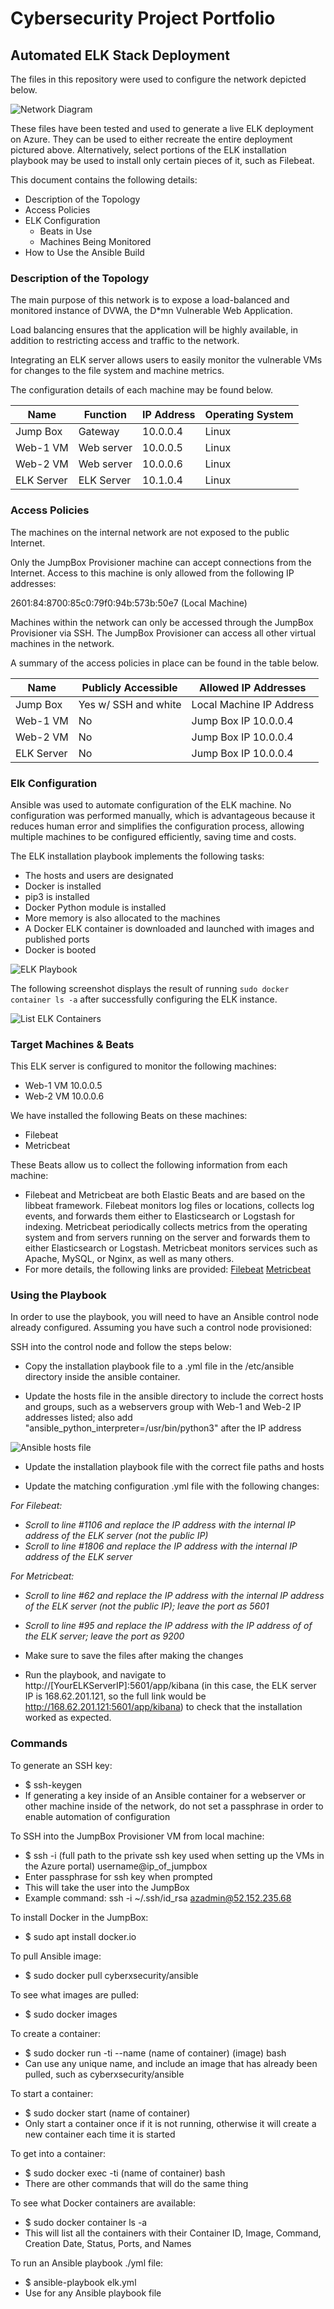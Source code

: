 # Cybersecurity Project Portfolio

## Automated ELK Stack Deployment

The files in this repository were used to configure the network depicted below.

![Network Diagram](https://github.com/togeworl/cybersecurity-portfolio/blob/2b013cd16c5ccc96f06877d3cf6a4cdc278b4ad5/Images/Network_Diagram.jpg)

These files have been tested and used to generate a live ELK deployment on Azure. They can be used to either recreate the entire deployment pictured above. Alternatively, select portions of the ELK installation playbook may be used to install only certain pieces of it, such as Filebeat.

This document contains the following details:
- Description of the Topology
- Access Policies
- ELK Configuration
  - Beats in Use
  - Machines Being Monitored
- How to Use the Ansible Build


### Description of the Topology

The main purpose of this network is to expose a load-balanced and monitored instance of DVWA, the D*mn Vulnerable Web Application.

Load balancing ensures that the application will be highly available, in addition to restricting access and traffic to the network. 

Integrating an ELK server allows users to easily monitor the vulnerable VMs for changes to the file system and machine metrics.

The configuration details of each machine may be found below.

| Name       | Function   | IP Address | Operating System |
|------------|------------|------------|------------------|
| Jump Box   | Gateway    | 10.0.0.4   | Linux            |
| Web-1 VM   | Web server | 10.0.0.5   | Linux            |
| Web-2 VM   | Web server | 10.0.0.6   | Linux            |
| ELK Server | ELK Server | 10.1.0.4   | Linux            |

### Access Policies

The machines on the internal network are not exposed to the public Internet. 

Only the JumpBox Provisioner machine can accept connections from the Internet. Access to this machine is only allowed from the following IP addresses: 

2601:84:8700:85c0:79f0:94b:573b:50e7 (Local Machine)

Machines within the network can only be accessed through the JumpBox Provisioner via SSH. The JumpBox Provisioner can access all other virtual machines in the network.  

A summary of the access policies in place can be found in the table below.

| Name       | Publicly Accessible  | Allowed IP Addresses     |
|------------|----------------------|--------------------------|
| Jump Box   | Yes w/ SSH and white | Local Machine IP Address |                |            | listed IP address    |                          |
| Web-1 VM   | No                   | Jump Box IP 10.0.0.4     |
| Web-2 VM   | No                   | Jump Box IP 10.0.0.4     |
| ELK Server | No                   | Jump Box IP 10.0.0.4     |

### Elk Configuration

Ansible was used to automate configuration of the ELK machine. No configuration was performed manually, which is advantageous because it reduces human error and simplifies the configuration process, allowing multiple machines to be configured efficiently, saving time and costs. 

The ELK installation playbook implements the following tasks:
- The hosts and users are designated 
- Docker is installed 
- pip3 is installed 
- Docker Python module is installed 
- More memory is also allocated to the machines 
- A Docker ELK container is downloaded and launched with images and published ports
- Docker is booted 

![ELK Playbook](https://github.com/togeworl/cybersecurity-portfolio/blob/b48a0cf59b9f0ad60947a30fc7af1f1ef5256137/Images/ELK_Playbook_YML.jpg)

The following screenshot displays the result of running `sudo docker container ls -a` after successfully configuring the ELK instance.

![List ELK Containers](https://github.com/togeworl/cybersecurity-portfolio/blob/b48a0cf59b9f0ad60947a30fc7af1f1ef5256137/Images/ELK_Docker_PS.jpg)

### Target Machines & Beats
This ELK server is configured to monitor the following machines:
- Web-1 VM 10.0.0.5
- Web-2 VM 10.0.0.6

We have installed the following Beats on these machines:
- Filebeat 
- Metricbeat 

These Beats allow us to collect the following information from each machine:
- Filebeat and Metricbeat are both Elastic Beats and are based on the libbeat framework. Filebeat monitors log files or locations, collects log events, and forwards them either to Elasticsearch or Logstash for indexing. Metricbeat periodically collects metrics from the operating system and from servers running on the server and forwards them to either Elasticsearch or Logstash. Metricbeat monitors services such as Apache, MySQL, or Nginx, as well as many others. 
- For more details, the following links are provided: 
  [Filebeat](https://www.elastic.co/guide/en/beats/filebeat/current/filebeat-overview.html)
  [Metricbeat](https://www.elastic.co/guide/en/beats/metricbeat/current/metricbeat-overview.html)


### Using the Playbook
In order to use the playbook, you will need to have an Ansible control node already configured. Assuming you have such a control node provisioned: 

SSH into the control node and follow the steps below:

- Copy the installation playbook file to a .yml file in the /etc/ansible directory inside the ansible container.

- Update the hosts file in the ansible directory to include the correct hosts and groups, such as a webservers group with Web-1 and Web-2 IP addresses listed; also add "ansible_python_interpreter=/usr/bin/python3" after the IP address 

![Ansible hosts file](https://github.com/togeworl/cybersecurity-portfolio/blob/b48a0cf59b9f0ad60947a30fc7af1f1ef5256137/Images/ansiblehostsfile.jpg)

- Update the installation playbook file with the correct file paths and hosts 

- Update the matching configuration .yml file with the following changes:
 
*For Filebeat:* 
  - *Scroll to line #1106 and replace the IP address with the internal IP address of the ELK server (not the public IP)* 
  - *Scroll to line #1806 and replace the IP address with the internal IP address of the ELK server* 

*For Metricbeat:* 
  - *Scroll to line #62 and replace the IP address with the internal IP address of the ELK server (not the public IP); leave the port as 5601* 
  - *Scroll to line #95 and replace the IP address with the IP address of of the ELK server; leave the port as 9200* 

- Make sure to save the files after making the changes 
 
- Run the playbook, and navigate to http://[YourELKServerIP]:5601/app/kibana (in this case, the ELK server IP is 168.62.201.121, so the full link would be http://168.62.201.121:5601/app/kibana) to check that the installation worked as expected.

### Commands

To generate an SSH key: 

- $ ssh-keygen 
- If generating a key inside of an Ansible container for a webserver or other machine inside of the network, do not set a passphrase in order to enable automation of configuration 

To SSH into the JumpBox Provisioner VM from local machine: 

- $ ssh -i (full path to the private ssh key used when setting up the VMs in the Azure portal) username@ip_of_jumpbox 
- Enter passphrase for ssh key when prompted 
- This will take the user into the JumpBox
- Example command: ssh -i ~/.ssh/id_rsa azadmin@52.152.235.68 

To install Docker in the JumpBox: 

- $ sudo apt install docker.io 

To pull Ansible image: 

- $ sudo docker pull cyberxsecurity/ansible 

To see what images are pulled: 

- $ sudo docker images 

To create a container: 

- $ sudo docker run -ti --name (name of container) (image) bash 
- Can use any unique name, and include an image that has already been pulled, such as cyberxsecurity/ansible 

To start a container: 

- $ sudo docker start (name of container) 
- Only start a container once if it is not running, otherwise it will create a new container each time it is started 

To get into a container: 

- $ sudo docker exec -ti (name of container) bash 
- There are other commands that will do the same thing 

To see what Docker containers are available: 

- $ sudo docker container ls -a 
- This will list all the containers with their Container ID, Image, Command, Creation Date, Status, Ports, and Names 

To run an Ansible playbook ./yml file: 

- $ ansible-playbook elk.yml 
- Use for any Ansible playbook file 








